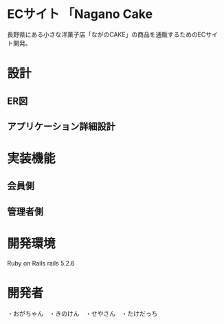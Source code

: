 # ECサイト 「Nagano Cake
長野県にある小さな洋菓子店「ながのCAKE」の商品を通販するためのECサイト開発。

# 設計

## ER図

## アプリケーション詳細設計

# 実装機能


## 会員側


## 管理者側



# 開発環境
Ruby on Rails rails 5.2.6

# 開発者
・おがちゃん　・きのけん　・せやさん　・たけだっち
